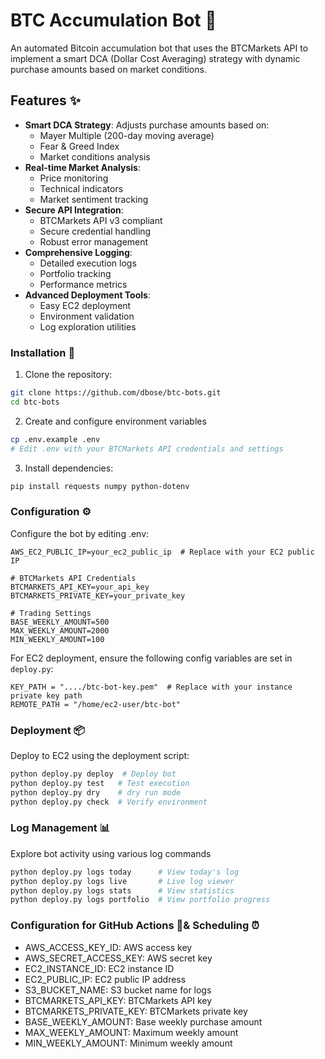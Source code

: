 # BTC Accumulation Bot 🤖

An automated Bitcoin accumulation bot that uses the BTCMarkets API to implement a smart DCA (Dollar Cost Averaging) strategy with dynamic purchase amounts based on market conditions.

## Features ✨

- **Smart DCA Strategy**: Adjusts purchase amounts based on:
  - Mayer Multiple (200-day moving average)
  - Fear & Greed Index
  - Market conditions analysis
- **Real-time Market Analysis**: 
  - Price monitoring
  - Technical indicators
  - Market sentiment tracking
- **Secure API Integration**: 
  - BTCMarkets API v3 compliant
  - Secure credential handling
  - Robust error management
- **Comprehensive Logging**:
  - Detailed execution logs
  - Portfolio tracking
  - Performance metrics
- **Advanced Deployment Tools**:
  - Easy EC2 deployment
  - Environment validation
  - Log exploration utilities

### Installation 🚀

1. Clone the repository:
```bash
git clone https://github.com/dbose/btc-bots.git
cd btc-bots
```

2. Create and configure environment variables
```bash
cp .env.example .env
# Edit .env with your BTCMarkets API credentials and settings
```
3. Install dependencies:
```bash
pip install requests numpy python-dotenv
```

### Configuration ⚙️
Configure the bot by editing .env:
```
AWS_EC2_PUBLIC_IP=your_ec2_public_ip  # Replace with your EC2 public IP

# BTCMarkets API Credentials
BTCMARKETS_API_KEY=your_api_key
BTCMARKETS_PRIVATE_KEY=your_private_key

# Trading Settings  
BASE_WEEKLY_AMOUNT=500
MAX_WEEKLY_AMOUNT=2000
MIN_WEEKLY_AMOUNT=100
```
For EC2 deployment, ensure the following config variables are set in `deploy.py`:
```
KEY_PATH = "..../btc-bot-key.pem"  # Replace with your instance private key path
REMOTE_PATH = "/home/ec2-user/btc-bot"
```

### Deployment 📦
Deploy to EC2 using the deployment script:
```bash
python deploy.py deploy  # Deploy bot
python deploy.py test   # Test execution
python deploy.py dry    # dry run mode
python deploy.py check  # Verify environment
```

### Log Management 📊
Explore bot activity using various log commands
```bash
python deploy.py logs today      # View today's log
python deploy.py logs live       # Live log viewer
python deploy.py logs stats      # View statistics
python deploy.py logs portfolio  # View portfolio progress
```

### Configuration for GitHub Actions 🤖& Scheduling ⏰

- AWS_ACCESS_KEY_ID: AWS access key
- AWS_SECRET_ACCESS_KEY: AWS secret key
- EC2_INSTANCE_ID: EC2 instance ID
- EC2_PUBLIC_IP: EC2 public IP address
- S3_BUCKET_NAME: S3 bucket name for logs
- BTCMARKETS_API_KEY: BTCMarkets API key
- BTCMARKETS_PRIVATE_KEY: BTCMarkets private key
- BASE_WEEKLY_AMOUNT: Base weekly purchase amount
- MAX_WEEKLY_AMOUNT: Maximum weekly amount
- MIN_WEEKLY_AMOUNT: Minimum weekly amount
